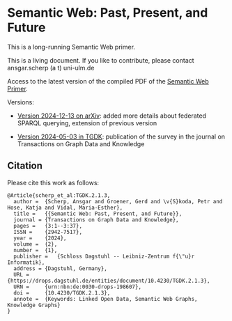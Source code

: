 # Semantic Web: Past, Present, and Future

This is a long-running Semantic Web primer. 

This is a living document. If you like to contribute, please contact ansgar.scherp (a t) uni-ulm.de

Access to the latest version of the compiled PDF of the [Semantic Web Primer](https://github.com/ascherp/semantic-web-primer/blob/main/paper/main-semweb.pdf).

Versions:
 
- [Version 2024-12-13 on arXiv](https://arxiv.org/abs/2412.17159): added more details about federated SPARQL querying, extension of previous version

- [Version 2024-05-03 in TGDK](https://drops.dagstuhl.de/entities/document/10.4230/TGDK.2.1.3): publication of the survey in the journal on Transactions on Graph Data and Knowledge

## Citation

Please cite this work as follows:

```
@Article{scherp_et_al:TGDK.2.1.3,
  author =	{Scherp, Ansgar and Groener, Gerd and \v{S}koda, Petr and Hose, Katja and Vidal, Maria-Esther},
  title =	{{Semantic Web: Past, Present, and Future}},
  journal =	{Transactions on Graph Data and Knowledge},
  pages =	{3:1--3:37},
  ISSN =	{2942-7517},
  year =	{2024},
  volume =	{2},
  number =	{1},
  publisher =	{Schloss Dagstuhl -- Leibniz-Zentrum f{\"u}r Informatik},
  address =	{Dagstuhl, Germany},
  URL =		{https://drops.dagstuhl.de/entities/document/10.4230/TGDK.2.1.3},
  URN =		{urn:nbn:de:0030-drops-198607},
  doi =		{10.4230/TGDK.2.1.3},
  annote =	{Keywords: Linked Open Data, Semantic Web Graphs, Knowledge Graphs}
}
```
